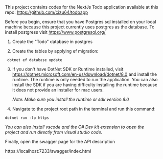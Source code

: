 This project contains codes for the NextJs Todo application available at this repo: https://github.com/cizu64/todoapp 

Before you begin, ensure that you have Postgres sql installed on your local machine because this project currently uses postgres as the database. To install postgress visit https://www.postgresql.org/ 

1. Create the "Todo" database in postgres
   
2. Create the tables by applying ef migration:

```
 dotnet ef database update
```

3. If you don't have DotNet SDK or Runtime installed, visit https://dotnet.microsoft.com/en-us/download/dotnet/8.0 and install the runtime. The runtime is only needed to run the application. You can also install the SDK if you are having difficulty installing the runtime because it does not provide an installer for mac users.

   <i>Note: Make sure you install the runtime or sdk version 8.0</i>
   
3. Navigate to the project root path in the terminal and run this command:

```
dotnet run -lp https 
```

<i>You can also install vscode and the C# Dev kit extension to open the project and run directly from visual studio code.</i>

Finally, open the swagger page for the API description

https://localhost:7233/swagger/index.html

